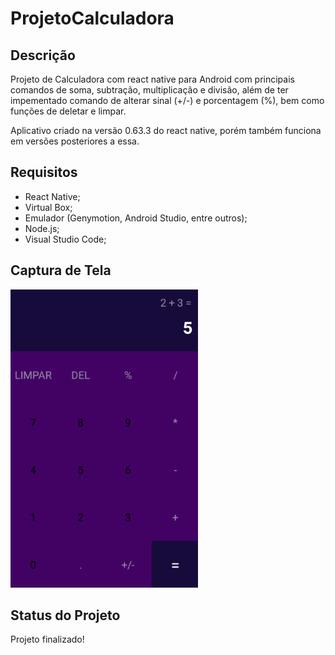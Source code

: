 <html>
  <h1>ProjetoCalculadora</h1>
  <h2>Descrição</h2>
  <p>Projeto de Calculadora com react native para Android com principais comandos de soma, subtração, multiplicação e divisão, além de ter impementado comando de alterar sinal (+/-) e porcentagem (%), bem como funções de deletar e limpar.</p>
  <p>Aplicativo criado na versão 0.63.3 do react native, porém também funciona em versões posteriores a essa.</p>
  <h2>Requisitos</h2>
  <ul>
    <li>React Native;</li>
    <li>Virtual Box;</li>
    <li>Emulador (Genymotion, Android Studio, entre outros);</li>
    <li>Node.js;</li>
    <li>Visual Studio Code;</li>
  </ul>
  <h2>Captura de Tela</h2>
  <p>
    <img alt="Captura de tela da calculadora pronta" width="300" heigth="300" src="CapturadeTela/calculadora.png">
  </p>
  <h2>Status do Projeto</h2>
  <p>Projeto finalizado!</p>
</html>
